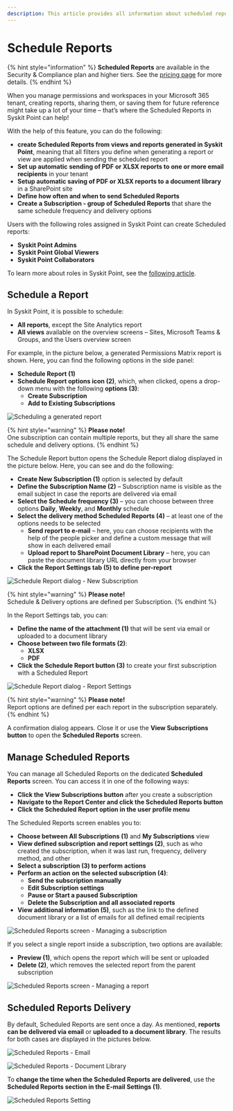 ```yaml
---
description: This article provides all information about scheduled reports in Syskit Point.
---
```


# Schedule Reports

{% hint style="information" %}
**Scheduled Reports** are available in the Security & Compliance plan and higher tiers. See the [pricing page](https://www.syskit.com/products/point/pricing/) for more details.
{% endhint %}

When you manage permissions and workspaces in your Microsoft 365 tenant, creating reports, sharing them, or saving them for future reference might take up a lot of your time – that’s where the Scheduled Reports in Syskit Point can help!

With the help of this feature, you can do the following:

* **create Scheduled Reports from views and reports generated in Syskit Point**, meaning that all filters you define when generating a report or view are applied when sending the scheduled report
* **Set up automatic sending of PDF or XLSX reports to one or more email recipients** in your tenant
* **Setup automatic saving of PDF or XLSX reports to a document library** in a SharePoint site
* **Define how often and when to send Scheduled Reports**
* **Create a Subscription - group of Scheduled Reports** that share the same schedule frequency and delivery options

Users with the following roles assigned in Syskit Point can create Scheduled reports:

* **Syskit Point Admins**
* **Syskit Point Global Viewers**
* **Syskit Point Collaborators**

To learn more about roles in Syskit Point, see the [following article](../configuration/enable-role-based-access.md).

## Schedule a Report

In Syskit Point, it is possible to schedule:

* **All reports**, except the Site Analytics report
* **All views** available on the overview screens – Sites, Microsoft Teams & Groups, and the Users overview screen 

For example, in the picture below, a generated Permissions Matrix report is shown. Here, you can find the following options in the side panel:

* **Schedule Report \(1\)**
* **Schedule Report options icon \(2\)**, which, when clicked, opens a drop-down menu with the following **options \(3\)**:
  * **Create Subscription**
  * **Add to Existing Subscriptions**

![Scheduling a generated report](../.gitbook/assets/scheduled-reports-schedule-report.png)

{% hint style="warning" %}
**Please note!**  
One subscription can contain multiple reports, but they all share the same schedule and delivery options.
{% endhint %}

The Schedule Report button opens the Schedule Report dialog displayed in the picture below. Here, you can see and do the following:

* **Create New Subscription \(1\)** option is selected by default 
* **Define the Subscription Name \(2\)** – Subscription name is visible as the email subject in case the reports are delivered via email
* **Select the Schedule frequency \(3\)** – you can choose between three options **Daily**, **Weekly**, and **Monthly** schedule
* **Select the delivery method Scheduled Reports \(4\)** – at least one of the options needs to be selected
  * **Send report to e-mail** – here, you can choose recipients with the help of the people picker and define a custom message that will show in each delivered email
  * **Upload report to SharePoint Document Library** – here, you can paste the document library URL directly from your browser
* **Click the Report Settings tab \(5\) to define per-report**

![Schedule Report dialog - New Subscription](../.gitbook/assets/scheduled-reports-new-subscription-dialog.png)

{% hint style="warning" %}
**Please note!**  
Schedule & Delivery options are defined per Subscription.
{% endhint %}

In the Report Settings tab, you can:

* **Define the name of the attachment \(1\)** that will be sent via email or uploaded to a document library
* **Choose between two file formats \(2\)**:
  * **XLSX**
  * **PDF**
* **Click the Schedule Report button \(3\)** to create your first subscription with a Scheduled Report 

![Schedule Report dialog - Report Settings](../.gitbook/assets/scheduled-reports-report-settings.png)

{% hint style="warning" %}
**Please note!**  
Report options are defined per each report in the subscription separately.
{% endhint %}

A confirmation dialog appears. Close it or use the **View Subscriptions button** to open the **Scheduled Reports** screen.

## Manage Scheduled Reports

You can manage all Scheduled Reports on the dedicated **Scheduled Reports** screen. You can access it in one of the following ways:

* **Click the View Subscriptions button** after you create a subscription
* **Navigate to the Report Center and click the Scheduled Reports button**
* **Click the Scheduled Report option in the user profile menu**

The Scheduled Reports screen enables you to:

* **Choose between All Subscriptions \(1\)** and **My Subscriptions** view
* **View defined subscription and report settings \(2\)**, such as who created the subscription, when it was last run, frequency, delivery method, and other 
* **Select a subscription \(3\) to perform actions**
* **Perform an action on the selected subscription \(4\)**:
  * **Send the subscription manually**
  * **Edit Subscription settings**
  * **Pause or Start a paused Subscription**
  * **Delete the Subscription and all associated reports**
* **View additional information \(5\)**, such as the link to the defined document library or a list of emails for all defined email recipients

![Scheduled Reports screen - Managing a subscription](../.gitbook/assets/scheduled-reports-manage-subscription.png)

If you select a single report inside a subscription, two options are available:

* **Preview \(1\)**, which opens the report which will be sent or uploaded
* **Delete \(2\)**, which removes the selected report from the parent subscription

![Scheduled Reports screen - Managing a report](../.gitbook/assets/scheduled-reports-manage-report.png)

## Scheduled Reports Delivery

By default, Scheduled Reports are sent once a day. As mentioned, **reports can be delivered via email** or **uploaded to a document library**. The results for both cases are displayed in the pictures below.

![Scheduled Reports - Email](../.gitbook/assets/scheduled-reports-email.png)

![Scheduled Reports - Document Library](../.gitbook/assets/scheduled-reports-document-library.png)

To **change the time when the Scheduled Reports are delivered**, use the **Scheduled Reports section in the E-mail Settings \(1\)**.

![Scheduled Reports Setting](../.gitbook/assets/scheduled-reports-delivery-time-settings.png)

